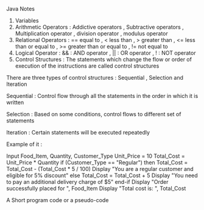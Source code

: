 Java Notes 
1. Variables 
2. Arithmetic Operators : Addictive operators , Subtractive operators , Multiplication operator , division operator , modulus operator 
3. Relational Operators : == equal to , < less than , > greater than , <= less than or equal to , >= greater than or equal to , != not equal to 
4. Logical Operator : && : AND operator , || : OR operator , ! : NOT operator
5. Control Structures : The statements which change the flow or order of execution of the instructions are called control structures 

There are three types of control structures : Sequential , Selection and Iteration 

Sequential : Control flow through all the statements in the order in which it is written 

Selection : Based on some conditions, control flows to different set of statements 

Iteration : Certain statements will be executed repeatedly 

Example of it : 

Input Food_Item, Quantity, Customer_Type
Unit_Price = 10
Total_Cost = Unit_Price * Quantity
if (Customer_Type == "Regular") then
	Total_Cost = Total_Cost - (Total_Cost * 5 / 100)
	Display "You are a regular customer and eligible for 5% discount"
else
	Total_Cost = Total_Cost + 5
	Display "You need to pay an additional delivery charge of $5"
end-if
Display "Order successfully placed for ", Food_Item
Display "Total cost is: ", Total_Cost

A Short program code or a pseudo-code 

